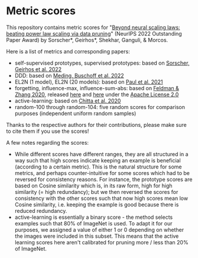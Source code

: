 # Metric scores 
This repository contains metric scores for "[Beyond neural scaling laws: beating power law scaling via data pruning](https://openreview.net/forum?id=UmvSlP-PyV)" (NeurIPS 2022 Outstanding Paper Award) by Sorscher*, Geirhos*, Shekhar, Ganguli, & Morcos.

Here is a list of metrics and corresponding papers:
* self-supervised prototypes, supervised prototypes: based on [Sorscher, Geirhos et al. 2022](openreview.net/forum?id=UmvSlP-PyV)
* DDD: based on [Meding, Buschoff et al. 2022](https://arxiv.org/pdf/2110.05922.pdf)
* EL2N (1 model), EL2N (20 models): based on [Paul et al. 2021](https://arxiv.org/pdf/2107.07075.pdf)
* forgetting, influence-max, influence-sum-abs: based on [Feldman & Zhang 2020](https://arxiv.org/pdf/2008.03703.pdf), released [here](https://pluskid.github.io/influence-memorization/) and [here](https://github.com/google-research/heldout-influence-estimation) under the [Apache License 2.0](https://github.com/google-research/heldout-influence-estimation/blob/master/LICENSE)
* active-learning: based on [Chitta et al. 2020](https://arxiv.org/pdf/1905.12737.pdf)
* random-100 through random-104: five random scores for comparison purposes (independent uniform random samples)

Thanks to the respective authors for their contributions, please make sure to cite them if you use the scores!

A few notes regarding the scores:
* While different scores have different ranges, they are all structured in a way such that high scores indicate keeping an example is beneficial (according to a certain metric). This is the natural structure for some metrics, and perhaps counter-intuitive for some scores which had to be reversed for consistency reasons. For instance, the prototype scores are based on Cosine similarity which is, in its raw form, high for high similarity (= high redundancy); but we then reversed the scores for consistency with the other scores such that now high scores mean low Cosine similarity, i.e. keeping the example is good because there is reduced redundancy.
* active-learning is essentially a binary score - the method selects examples such that 80% of ImageNet is used. To adapt it for our purposes, we assigned a value of either 1 or 0 depending on whether the images were included in this subset. This means that the active learning scores here aren't calibrated for pruning more / less than 20% of ImageNet.
